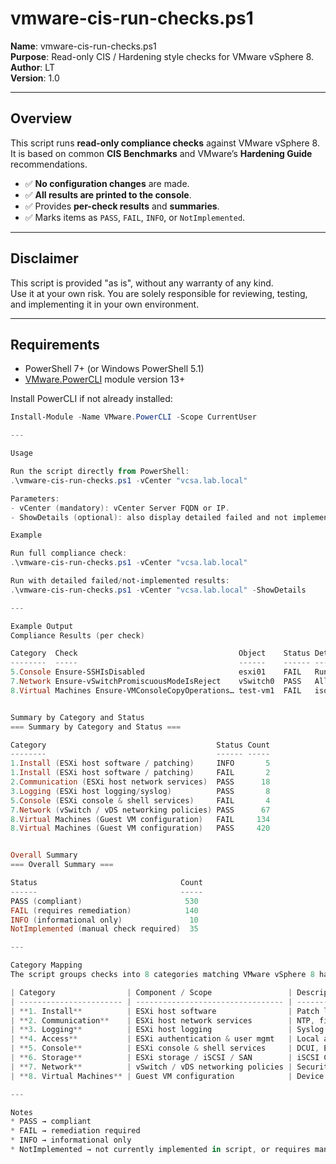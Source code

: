 # vmware-cis-run-checks.ps1

**Name**: vmware-cis-run-checks.ps1  
**Purpose**: Read-only CIS / Hardening style checks for VMware vSphere 8.  
**Author**: LT  
**Version**: 1.0  

---

## Overview

This script runs **read-only compliance checks** against VMware vSphere 8.  
It is based on common **CIS Benchmarks** and VMware’s **Hardening Guide** recommendations.  

- ✅ **No configuration changes** are made.  
- ✅ **All results are printed to the console**.  
- ✅ Provides **per-check results** and **summaries**.  
- ✅ Marks items as `PASS`, `FAIL`, `INFO`, or `NotImplemented`.  

---

## Disclaimer

This script is provided "as is", without any warranty of any kind.  
Use it at your own risk. You are solely responsible for reviewing, testing, and implementing it in your own environment.  

---

## Requirements

- PowerShell 7+ (or Windows PowerShell 5.1)  
- [VMware.PowerCLI](https://developer.vmware.com/powercli) module version 13+  

Install PowerCLI if not already installed:  

```powershell
Install-Module -Name VMware.PowerCLI -Scope CurrentUser

---

Usage

Run the script directly from PowerShell:
.\vmware-cis-run-checks.ps1 -vCenter "vcsa.lab.local"

Parameters:
- vCenter (mandatory): vCenter Server FQDN or IP.
- ShowDetails (optional): also display detailed failed and not implemented checks.

Example

Run full compliance check:
.\vmware-cis-run-checks.ps1 -vCenter "vcsa.lab.local"

Run with detailed failed/not-implemented results:
.\vmware-cis-run-checks.ps1 -vCenter "vcsa.lab.local" -ShowDetails

---

Example Output
Compliance Results (per check)

Category  Check                                    Object    Status Details
--------  -----                                    ------    ------ -------
5.Console Ensure-SSHIsDisabled                     esxi01    FAIL   Running=True
7.Network Ensure-vSwitchPromiscuousModeIsReject    vSwitch0  PASS   AllowPromiscuous=False
8.Virtual Machines Ensure-VMConsoleCopyOperations… test-vm1  FAIL   isolation.tools.copy.disable=False


Summary by Category and Status
=== Summary by Category and Status ===

Category                                      Status Count
--------                                      ------ -----
1.Install (ESXi host software / patching)     INFO       5
1.Install (ESXi host software / patching)     FAIL       2
2.Communication (ESXi host network services)  PASS      18
3.Logging (ESXi host logging/syslog)          PASS       8
5.Console (ESXi console & shell services)     FAIL       4
7.Network (vSwitch / vDS networking policies) PASS      67
8.Virtual Machines (Guest VM configuration)   FAIL     134
8.Virtual Machines (Guest VM configuration)   PASS     420


Overall Summary
=== Overall Summary ===

Status                                Count
------                                -----
PASS (compliant)                       530
FAIL (requires remediation)            140
INFO (informational only)               10
NotImplemented (manual check required)  35

---

Category Mapping
The script groups checks into 8 categories matching VMware vSphere 8 hardening areas:

| Category                | Component / Scope                 | Description                                                                  |
| ----------------------- | --------------------------------- | ---------------------------------------------------------------------------- |
| **1. Install**          | ESXi host software                | Patch levels, VIB acceptance levels, unauthorized modules                    |
| **2. Communication**    | ESXi host network services        | NTP, firewall, MOB, SNMP, certificates, VDS health checks                    |
| **3. Logging**          | ESXi host logging                 | Syslog persistence, remote logging, core dump                                |
| **4. Access**           | ESXi authentication & user mgmt   | Local accounts, password complexity, AD integration                          |
| **5. Console**          | ESXi console & shell services     | DCUI, ESXi Shell, SSH, CIM, Lockdown mode, session timeouts                  |
| **6. Storage**          | ESXi storage / iSCSI / SAN        | iSCSI CHAP authentication, SAN zoning/masking                                |
| **7. Network**          | vSwitch / vDS networking policies | Security policies (promiscuous, forged transmits, MAC changes), VLAN usage   |
| **8. Virtual Machines** | Guest VM configuration            | Device connections, console copy/paste/drag\&drop, advanced isolation, disks |

---

Notes
* PASS → compliant
* FAIL → remediation required
* INFO → informational only
* NotImplemented → not currently implemented in script, or requires manual verification (e.g., AD policy, SAN zoning)
